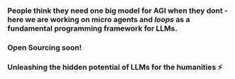 
### People think they need one big model for AGI when they  dont - here we are working on micro agents and _loops_ as a fundamental programming framework for LLMs. 

### Open Sourcing soon!

### Unleashing the hidden potential of LLMs for the humanities ⚡
